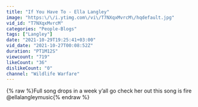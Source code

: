 ```yaml
---
title: "If You Have To - Ella Langley"
image: "https:\/\/i.ytimg.com\/vi\/T7NXqxMvrcM\/hqdefault.jpg"
vid_id: "T7NXqxMvrcM"
categories: "People-Blogs"
tags: ["Langley"]
date: "2021-10-29T19:25:41+03:00"
vid_date: "2021-10-27T00:08:52Z"
duration: "PT1M12S"
viewcount: "719"
likeCount: "36"
dislikeCount: "0"
channel: "Wildlife Warfare"
---
```

{% raw %}Full song drops in a week y’all go check her out this song is fire @ellalangleymusic{% endraw %}
